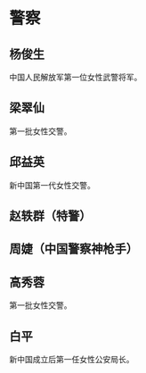 # 警察

## 杨俊生

中国人民解放军第一位女性武警将军。

## 梁翠仙

第一批女性交警。

## 邱益英

新中国第一代女性交警。

## 赵轶群（特警）

## 周婕（中国警察神枪手）

## 高秀蓉

第一批女性交警。

## 白平

新中国成立后第一任女性公安局长。
